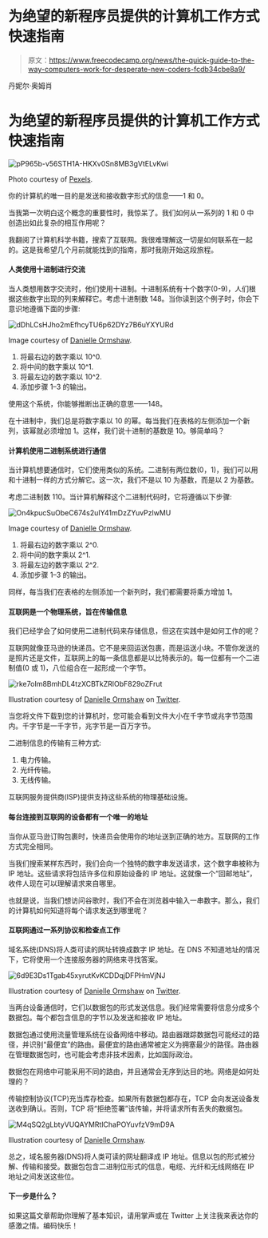 # 为绝望的新程序员提供的计算机工作方式快速指南

> 原文：<https://www.freecodecamp.org/news/the-quick-guide-to-the-way-computers-work-for-desperate-new-coders-fcdb34cbe8a9/>

丹妮尔·奥姆肖

# 为绝望的新程序员提供的计算机工作方式快速指南

![pP965b-v56STH1A-HKXv0Sn8MB3gVtELvKwi](img/deb57f6567891d037cb3394a9673d7d3.png)

Photo courtesy of [Pexels](https://www.pexels.com/photo/adult-black-and-white-break-chairs-440581/).

你的计算机的唯一目的是发送和接收数字形式的信息——1 和 0。

当我第一次明白这个概念的重要性时，我惊呆了。我们如何从一系列的 1 和 0 中创造出如此复杂的相互作用呢？

我翻阅了计算机科学书籍，搜索了互联网。我很难理解这一切是如何联系在一起的。这是我希望几个月前就能找到的指南，那时我刚开始这段旅程。

#### 人类使用十进制进行交流

当人类想用数字交流时，他们使用十进制。十进制系统有十个数字(0-9)，人们根据这些数字出现的列来解释它。考虑十进制数 148。当你读到这个例子时，你会下意识地遵循下面的步骤:

![dDhLCsHJho2mEfhcyTU6p62DYz7B6uYXYURd](img/bfd12068c7cbca36f5ca61ae48f3fa2d.png)

Image courtesy of [Danielle Ormshaw](https://twitter.com/SchnucklePi).

1.  将最右边的数字乘以 10^0.
2.  将中间的数字乘以 10^1.
3.  将最左边的数字乘以 10^2.
4.  添加步骤 1–3 的输出。

使用这个系统，你能够推断出正确的意思——148。

在十进制中，我们总是将数字乘以 10 的幂。每当我们在表格的左侧添加一个新列，该幂就必须增加 1。这样，我们说十进制的基数是 10。够简单吗？

#### 计算机使用二进制系统进行通信

当计算机想要通信时，它们使用类似的系统。二进制有两位数(0，1)，我们可以用和十进制一样的方式分解它。这一次，我们不是以 10 为基数，而是以 2 为基数。

考虑二进制数 110。当计算机解释这个二进制代码时，它将遵循以下步骤:

![On4kpucSuObeC674s2uIY41mDzZYuvPzlwMU](img/2520d851eb01124d7a6cf68648423a98.png)

Image courtesy of [Danielle Ormshaw](https://twitter.com/SchnucklePi).

1.  将最右边的数字乘以 2^0.
2.  将中间的数字乘以 2^1.
3.  将最左边的数字乘以 2^2.
4.  添加步骤 1–3 的输出。

同样，每当我们在表格的左侧添加一个新列时，我们都需要将乘方增加 1。

#### 互联网是一个物理系统，旨在传输信息

我们已经学会了如何使用二进制代码来存储信息，但这在实践中是如何工作的呢？

互联网就像亚马逊的快递员。它不是来回运送包裹，而是运送小块。不管你发送的是照片还是文件，互联网上的每一条信息都是以比特表示的。每一位都有一个二进制值(0 或 1)，八位组合在一起形成一个字节。

![rke7oIm8BmhDL4tzXCBTkZRlObF829oZFrut](img/c6e2178f332efc6d91de1ff818a063c9.png)

Illustration courtesy of [Danielle Ormshaw](https://twitter.com/SchnucklePi) on [Twitter](https://twitter.com/SchnucklePi/status/971362650918670337).

当您将文件下载到您的计算机时，您可能会看到文件大小在千字节或兆字节范围内。千字节是一千字节，兆字节是一百万字节。

二进制信息的传输有三种方式:

1.  电力传输。
2.  光纤传输。
3.  无线传输。

互联网服务提供商(ISP)提供支持这些系统的物理基础设施。

#### 每台连接到互联网的设备都有一个唯一的地址

当你从亚马逊订购包裹时，快递员会使用你的地址送到正确的地方。互联网的工作方式完全相同。

当我们搜索某样东西时，我们会向一个独特的数字串发送请求，这个数字串被称为 IP 地址。这些请求将包括许多位和原始设备的 IP 地址。这就像一个“回邮地址”，收件人现在可以理解请求来自哪里。

也就是说，当我们想访问谷歌时，我们不会在浏览器中输入一串数字。那么，我们的计算机如何知道将每个请求发送到哪里呢？

#### 互联网通过一系列协议和检查点工作

域名系统(DNS)将人类可读的网址转换成数字 IP 地址。在 DNS 不知道地址的情况下，它将使用一个连接服务器的网络来寻找答案。

![6d9E3Ds1Tgab45xyrutKvKCDDqjDFPHmVjNJ](img/6486b9921c066d7c07e5f2c683e56658.png)

Illustration courtesy of [Danielle Ormshaw](https://twitter.com/SchnucklePi) on [Twitter](https://twitter.com/SchnucklePi/status/971746123298889729).

当两台设备通信时，它们以数据包的形式发送信息。我们经常需要将信息分成多个数据包。每个都包含信息的字节以及发送和接收 IP 地址。

数据包通过使用流量管理系统在设备网络中移动。路由器跟踪数据包可能经过的路径，并识别“最便宜”的路由。最便宜的路由通常被定义为拥塞最少的路径。路由器在管理数据包时，也可能会考虑非技术因素，比如国际政治。

数据包在网络中可能采用不同的路由，并且通常会无序到达目的地。网络是如何处理的？

传输控制协议(TCP)充当库存检查。如果所有数据包都存在，TCP 会向发送设备发送收到确认。否则，TCP 将“拒绝签署”该传输，并将请求所有丢失的数据包。

![M4qSQ2gLbtyVUQAYMRtlChaPOYuvfzV9mD9A](img/ba18aaada099fe803b3b1334dba772af.png)

Illustration courtesy of [Danielle Ormshaw](https://twitter.com/SchnucklePi).

总之，域名服务器(DNS)将人类可读的网址翻译成 IP 地址。信息以包的形式被分解、传输和接受。数据包包含二进制位形式的信息，电缆、光纤和无线网络在 IP 地址之间发送这些位。

#### 下一步是什么？

如果这篇文章帮助你理解了基本知识，请用掌声或在 Twitter 上关注我来表达你的感激之情。编码快乐！